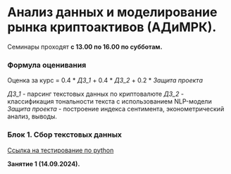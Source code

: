 # Анализ данных и моделирование рынка криптоактивов (АДиМРК).

Семинары проходят __с 13.00 по 16.00 по субботам.__

### Формула оценивания
Oценка за курс = 0.4 * _ДЗ_1_ + 0.4 * _ДЗ_2_ + 0.2 * _Защита проекта_

_ДЗ_1_ - парсинг текстовых данных по криптовалюте
_ДЗ_2_ - классификация тональности текста с использованием NLP-модели
_Защита проекта_ - построение индекса сентимента, эконометрический анализ, выводы.



### Блок 1. Cбор текстовых данных

[Ссылка на тестирование по python](https://contest.yandex.ru/contest)

__Занятие 1 (14.09.2024).__


